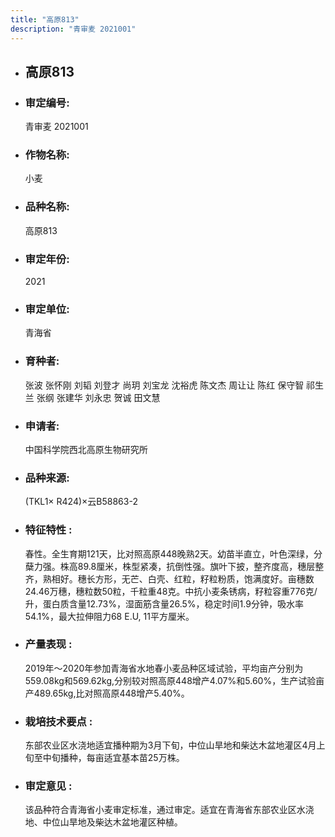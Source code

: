 ```yaml
---
title: "高原813"
description: "青审麦 2021001"
---
```

* ## 高原813
* ###  审定编号:  
   青审麦 2021001

*  ### 作物名称:  
   小麦

*   ###  品种名称: 
    高原813

*   ### 审定年份: 
    2021

*   ### 审定单位:  
    青海省

*   ### 育种者:  
    张波 张怀刚 刘韬 刘登才 尚玥 刘宝龙 沈裕虎 陈文杰 周让让 陈红 保守智 祁生兰 张纲 张建华 刘永忠 贺诚 田文慧

*   ### 申请者:  
    中国科学院西北高原生物研究所

*   ### 品种来源:  
    (TKL1× R424)×云B58863-2

*   ### 特征特性 : 
    春性。全生育期121天，比对照高原448晚熟2天。幼苗半直立，叶色深绿，分蘖力强。株高89.8厘米，株型紧凑，抗倒性强。旗叶下披，整齐度高，穗层整齐，熟相好。穗长方形，无芒、白壳、红粒，籽粒粉质，饱满度好。亩穗数24.46万穗，穗粒数50粒，千粒重48克。中抗小麦条锈病，籽粒容重776克/升，蛋白质含量12.73%，湿面筋含量26.5%，稳定时间1.9分钟，吸水率54.1%，最大拉伸阻力68 E.U, 11平方厘米。

*   ### 产量表现 : 
    2019年～2020年参加青海省水地春小麦品种区域试验，平均亩产分别为559.08kg和569.62kg,分别较对照高原448增产4.07%和5.60%，生产试验亩产489.65kg,比对照高原448增产5.40%。

*   ### 栽培技术要点 : 
    东部农业区水浇地适宜播种期为3月下旬，中位山旱地和柴达木盆地灌区4月上旬至中旬播种，每亩适宜基本苗25万株。

*   ### 审定意见 : 
    该品种符合青海省小麦审定标准，通过审定。适宜在青海省东部农业区水浇地、中位山旱地及柴达木盆地灌区种植。
